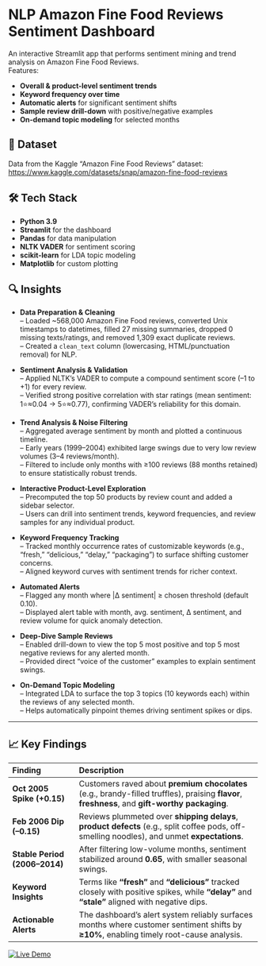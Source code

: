 # NLP Amazon Fine Food Reviews Sentiment Dashboard

An interactive Streamlit app that performs sentiment mining and trend analysis on Amazon Fine Food Reviews.  
Features:
- **Overall & product-level sentiment trends**  
- **Keyword frequency over time**  
- **Automatic alerts** for significant sentiment shifts  
- **Sample review drill-down** with positive/negative examples  
- **On-demand topic modeling** for selected months  

## 🔗 Dataset

Data from the Kaggle “Amazon Fine Food Reviews” dataset:  
https://www.kaggle.com/datasets/snap/amazon-fine-food-reviews

## 🛠️ Tech Stack

- **Python 3.9**  
- **Streamlit** for the dashboard  
- **Pandas** for data manipulation  
- **NLTK VADER** for sentiment scoring  
- **scikit-learn** for LDA topic modeling  
- **Matplotlib** for custom plotting  

## 🔍 Insights

- **Data Preparation & Cleaning**  
  – Loaded ~568,000 Amazon Fine Food reviews, converted Unix timestamps to datetimes, filled 27 missing summaries, dropped 0 missing texts/ratings, and removed 1,309 exact duplicate reviews.  
  – Created a `clean_text` column (lowercasing, HTML/punctuation removal) for NLP.

- **Sentiment Analysis & Validation**  
  – Applied NLTK’s VADER to compute a compound sentiment score (–1 to +1) for every review.  
  – Verified strong positive correlation with star ratings (mean sentiment: 1⭐≈0.04 → 5⭐≈0.77), confirming VADER’s reliability for this domain.

- **Trend Analysis & Noise Filtering**  
  – Aggregated average sentiment by month and plotted a continuous timeline.  
  – Early years (1999–2004) exhibited large swings due to very low review volumes (3–4 reviews/month).  
  – Filtered to include only months with ≥100 reviews (88 months retained) to ensure statistically robust trends.

- **Interactive Product-Level Exploration**  
  – Precomputed the top 50 products by review count and added a sidebar selector.  
  – Users can drill into sentiment trends, keyword frequencies, and review samples for any individual product.

- **Keyword Frequency Tracking**  
  – Tracked monthly occurrence rates of customizable keywords (e.g., “fresh,” “delicious,” “delay,” “packaging”) to surface shifting customer concerns.  
  – Aligned keyword curves with sentiment trends for richer context.

- **Automated Alerts**  
  – Flagged any month where |Δ sentiment| ≥ chosen threshold (default 0.10).  
  – Displayed alert table with month, avg. sentiment, Δ sentiment, and review volume for quick anomaly detection.

- **Deep-Dive Sample Reviews**  
  – Enabled drill-down to view the top 5 most positive and top 5 most negative reviews for any alerted month.  
  – Provided direct “voice of the customer” examples to explain sentiment swings.

- **On-Demand Topic Modeling**  
  – Integrated LDA to surface the top 3 topics (10 keywords each) within the reviews of any selected month.  
  – Helps automatically pinpoint themes driving sentiment spikes or dips.

---

## 📈 Key Findings

| Finding | Description |
|:---|:---|
| **Oct 2005 Spike (+0.15)** | Customers raved about **premium chocolates** (e.g., brandy-filled truffles), praising **flavor**, **freshness**, and **gift-worthy packaging**. |
| **Feb 2006 Dip (–0.15)** | Reviews plummeted over **shipping delays**, **product defects** (e.g., split coffee pods, off-smelling noodles), and unmet **expectations**. |
| **Stable Period (2006–2014)** | After filtering low-volume months, sentiment stabilized around **0.65**, with smaller seasonal swings. |
| **Keyword Insights** | Terms like **“fresh”** and **“delicious”** tracked closely with positive spikes, while **“delay”** and **“stale”** aligned with negative dips. |
| **Actionable Alerts** | The dashboard’s alert system reliably surfaces months where customer sentiment shifts by **≥10%**, enabling timely root-cause analysis. |

[![Live Demo](https://img.shields.io/badge/Live-Demo-brightgreen)](https://share.streamlit.io/your-username/your-repo/main/streamlit_NLP.py)


